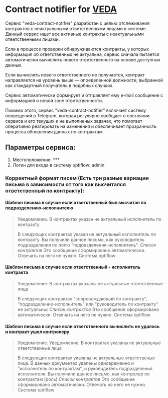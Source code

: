 # Contract notifier for [VEDA](https://github.com/semantic-machines/veda)
Сервис "veda-contract-notifier" разработан с целью отслеживания контрактов с неактуальными ответственными лицами в системе. Данный сервис ищет все активные контракты с неактуальными ответственными лицами.

Если в процессе проверки обнаруживаются контракты, у которых информация об ответственных не актуальна, сервис сначала пытается автоматически вычислить нового ответственного на основе доступных данных.

Если вычислить нового ответственного не получается, контракт направляется на уровень выше — определенной должности, выбранной как стандартный получатель в подобных случаях.

Сервис автоматически формирует и отправляет ему e-mail сообщение с информацией о новой зоне ответственности.

Помимо этого, сервис "veda-contract-notifier" включает систему оповещений в Telegram, которая регулярно сообщает о состоянии сервиса и его текущих и не выполненых задачах, что помогает оперативно реагировать на изменения и обеспечивает прозрачность процесса обновления данных по контрактам.

## Параметры сервиса:
1) Местоположение: ***
2) Логин для входа в систему optiflow: admin

### Корректный формат писем (Есть три разные вариации письма в зависимости от того как высчитался ответственный по контракту):

#### Шаблон письма в случае если ответственный был высчитан по подразделению-исполнителю

> Уведомление. В контрактах указан не актуальный  исполнитель по контракту
>
> В следующих контрактах указан не актуальный исполнитель по контракту. Вы получили данное письмо, как руководитель подразделения по полю "подразделения-исполнитель".
> *Список контрактов*
> Это сообщение сформировано автоматически. Отвечать на него не нужно.
> Система optiflow

#### Шаблон письма в случае если ответственный - исполнитель контракта

> Уведомление. В контрактах указаны не актуальные ответственные лица
>
> В следующих контрактах "сопровождающий по контракту", "подразделение-исполнитель" или "руководитель по контракту" не актуальны:
> *Список контрактов*
> Это сообщение сформировано автоматически. Отвечать на него не нужно.
> Система optiflow

#### Шаблон письма в случае если ответственного вычислить не удалось и контракт ушел контролеру

> Уведомление. Уведомление. В контрактах указаны не актуальные ответственные лица
>
> В следующих контрактах указаны не актуальные ответственые лица.
В данных документах удалены одновременно и "исполнитель по контрактам", и руководитель подразделения исполнителя. Вы получили данное письмо, как контролер по контрактам (роль)
> *Список контрактов*
> Это сообщение сформировано автоматически. Отвечать на него не нужно.
> Система optiflow
